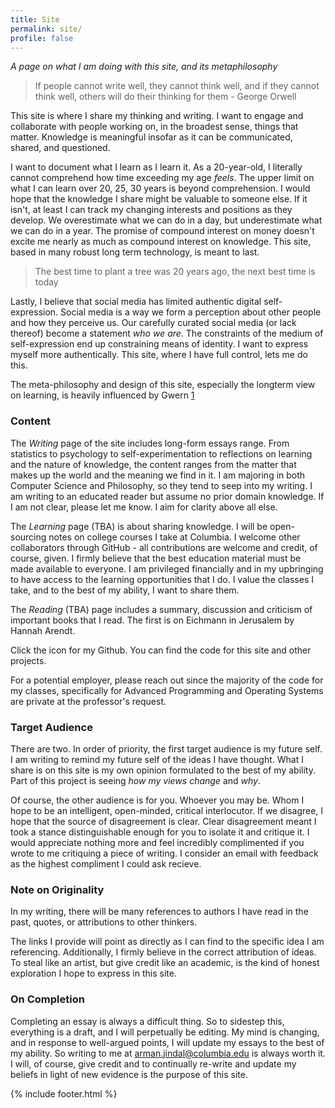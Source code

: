 ```yaml
---
title: Site
permalink: site/
profile: false
---
```


*A page on what I am doing with this site, and its metaphilosophy*

> If people cannot write well, they cannot think well, and if they cannot think well, others will do their thinking for them - George Orwell 

This site is where I share my thinking and writing. I want to engage and collaborate with people working on, in the broadest sense, things that matter. Knowledge is meaningful insofar as it can be communicated, shared, and questioned. 

I want to document what I learn as I learn it. As a 20-year-old, I literally cannot comprehend how time exceeding my age *feels*. The upper limit on what I can learn over 20, 25, 30 years is beyond comprehension. I would hope that the knowledge I share might be valuable to someone else. If it isn't, at least I can track my changing interests and positions as they develop. We overestimate what we can do in a day, but underestimate what we can do in a year. The promise of compound interest on money doesn't excite me nearly as much as compound interest on knowledge. 
This site, based in many robust long term technology, is meant to last. 

> The best time to plant a tree was 20 years ago, the next best time is today 

Lastly, I believe that social media has limited authentic digital self-expression. Social media is a way we form a perception about other people and how they perceive us. Our carefully curated social media (or lack thereof) become a statement *who we are*. The constraints of the medium of self-expression end up constraining means of identity.  I want to express myself more authentically. This site, where I have full control, lets me do this. 

The meta-philosophy and design of this site, especially the longterm view on learning, is heavily influenced by Gwern [1]

### Content
The *Writing* page of the site includes long-form essays range. From statistics to psychology to self-experimentation to reflections on learning and the nature of knowledge, the content ranges from the matter that makes up the world and the meaning we find in it. I am majoring in both Computer Science and Philosophy, so they tend to seep into my writing.  I am writing to an educated reader but assume no prior domain knowledge. If I am not clear, please let me know. I aim for clarity above all else. 

The *Learning* page (TBA) is about sharing knowledge. I will be open-sourcing notes on college courses I take at Columbia. I welcome other collaborators through GitHub - all contributions are welcome and credit, of course, given. I firmly believe that the best education material must be made available to everyone. I am privileged financially and in my upbringing to have access to the learning opportunities that I do. I value the classes I take, and to the best of my ability, I want to share them. 

The *Reading* (TBA) page includes a summary, discussion and criticism of important books that I read. The first is on Eichmann in Jerusalem by Hannah Arendt.  

Click the icon for my Github.  You can find the code for this site and other projects. 

For a potential employer, please reach out since the majority of the code for my classes, specifically for Advanced Programming and Operating Systems are private at the professor's request. 


### Target Audience 
There are two. In order of priority, the first target audience is my future self. I am writing to remind my future self of the ideas I have thought. What I share is on this site is my own opinion formulated to the best of my ability. Part of this project is seeing *how my views change* and *why*. 

Of course, the other audience is for you. Whoever you may be. Whom I hope to be an intelligent, open-minded, critical interlocutor.  If we disagree, I hope that the source of disagreement is clear. Clear disagreement meant I took a stance distinguishable enough for you to isolate it and critique it. I would appreciate nothing more and feel incredibly complimented if you wrote to me critiquing a piece of writing. I consider an email with feedback as the highest compliment I could ask recieve.  

### Note on Originality
In my writing, there will be many references to authors I have read in the past, quotes, or attributions to other thinkers. 

The links I provide will point as directly as I can find to the specific idea I am referencing. Additionally, I firmly believe in the correct attribution of ideas. To steal like an artist, but give credit like an academic, is the kind of honest exploration I hope to express in this site.  

### On Completion 
Completing an essay is always a difficult thing. So to sidestep this, everything is a draft, and I will perpetually be editing. My mind is changing, and in response to well-argued points, I will update my essays to the best of my ability.  So writing to me at arman.jindal@columbia.edu is always worth it. I will, of course,  give credit and to continually re-write and update my beliefs in light of new evidence is the purpose of this site.

[1]: https://www.gwern.net/About
{% include footer.html %}
